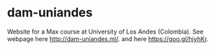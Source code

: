 # dam-uniandes
Website for a Max course at University of Los Andes (Colombia).
See webpage here http://dam-uniandes.ml/. and here https://goo.gl/hjyhKr.

